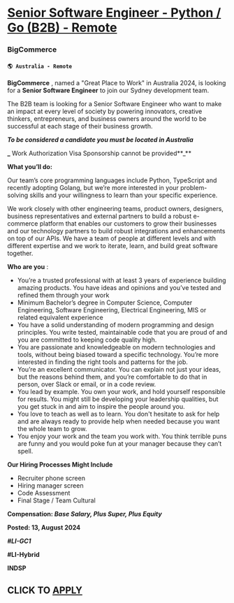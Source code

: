 # [Senior Software Engineer - Python / Go (B2B) - Remote](https://www.remotewlb.com/apply/senior-software-engineer-python-go-b2b-remote)  
### BigCommerce  
#### `🌎 Australia - Remote`  

**BigCommerce** , named a "Great Place to Work" in Australia 2024, is looking for a **Senior Software Engineer** to join our Sydney development team.

The B2B team is looking for a Senior Software Engineer who want to make an impact at every level of society by powering innovators, creative thinkers, entrepreneurs, and business owners around the world to be successful at each stage of their business growth.

**_**To be considered a candidate you must be located in Australia**_**

**_** Work Authorization Visa Sponsorship cannot be provided**_**

**What you’ll do:**

Our team’s core programming languages include Python, TypeScript and recently adopting Golang, but we’re more interested in your problem-solving skills and your willingness to learn than your specific experience.

We work closely with other engineering teams, product owners, designers, business representatives and external partners to build a robust e-commerce platform that enables our customers to grow their businesses and our technology partners to build robust integrations and enhancements on top of our APIs. We have a team of people at different levels and with different expertise and we work to iterate, learn, and build great software together.

**Who are you** :

  * You’re a trusted professional with at least 3 years of experience building amazing products. You have ideas and opinions and you’ve tested and refined them through your work
  * Minimum Bachelor’s degree in Computer Science, Computer Engineering, Software Engineering, Electrical Engineering, MIS or related equivalent experience
  * You have a solid understanding of modern programming and design principles. You write tested, maintainable code that you are proud of and you are committed to keeping code quality high.
  * You are passionate and knowledgeable on modern technologies and tools, without being biased toward a specific technology. You’re more interested in finding the right tools and patterns for the job.
  * You’re an excellent communicator. You can explain not just your ideas, but the reasons behind them, and you’re comfortable to do that in person, over Slack or email, or in a code review.
  * You lead by example. You own your work, and hold yourself responsible for results. You might still be developing your leadership qualities, but you get stuck in and aim to inspire the people around you. 
  * You love to teach as well as to learn. You don't hesitate to ask for help and are always ready to provide help when needed because you want the whole team to grow.
  * You enjoy your work and the team you work with. You think terrible puns are funny and you would poke fun at your manager because they can’t spell. 

**Our Hiring Processes Might Include**

  * Recruiter phone screen
  * Hiring manager screen
  * Code Assessment
  * Final Stage / Team Cultural

**Compensation: _Base Salary, Plus Super, Plus Equity_**

**Posted: 13, August 2024**

**_#LI-GC1_**

**#LI-Hybrid**

**INDSP**

  
## CLICK TO [APPLY](https://www.remotewlb.com/apply/senior-software-engineer-python-go-b2b-remote)

